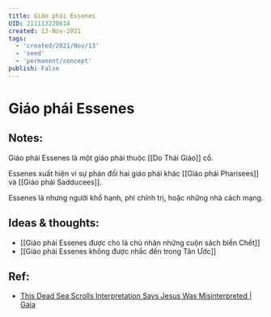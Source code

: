 ```yaml
---
title: Giáo phái Essenes
UID: 211113220614
created: 13-Nov-2021
tags:
  - 'created/2021/Nov/13'
  - 'seed'
  - 'permanent/concept'
publish: False
---
```

# Giáo phái Essenes

## Notes:
Giáo phái Essenes là một giáo phái thuộc [[Do Thái Giáo]] cổ. 

Essenes xuất hiện vì sự phản đối hai giáo phái khác [[Giáo phái Pharisees]] và [[Giáo phái Sadducees]].

Essenes là nhưng người khổ hạnh, phi chính trị, hoặc những nhà cách mạng.

## Ideas & thoughts:
- [[Giáo phái Essenes được cho là chủ nhân những cuộn sách biển Chết]]
- [[Giáo phái Essenes không được nhắc đến trong Tân Ước]]

## Ref:
- [This Dead Sea Scrolls Interpretation Says Jesus Was Misinterpreted | Gaia](https://www.gaia.com/article/dead-sea-scrolls-conspiracy)
